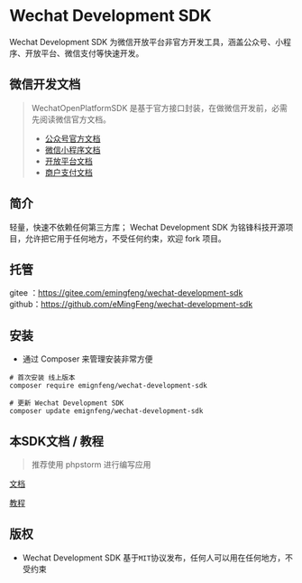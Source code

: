# Wechat Development SDK
Wechat Development SDK 为微信开放平台非官方开发工具，涵盖公众号、小程序、开放平台、微信支付等快速开发。

微信开发文档
--
> WechatOpenPlatformSDK 是基于官方接口封装，在做微信开发前，必需先阅读微信官方文档。
>* [公众号官方文档](https://developers.weixin.qq.com/doc/offiaccount/Getting_Started/Overview.html)
>* [微信小程序文档](https://developers.weixin.qq.com/miniprogram/dev/framework/)
>* [开放平台文档](https://open.weixin.qq.com)
>* [商户支付文档](https://pay.weixin.qq.com/wiki/doc/api/index.html)

简介
--
轻量，快速不依赖任何第三方库；
Wechat Development SDK 为铭锋科技开源项目，允许把它用于任何地方，不受任何约束，欢迎 fork 项目。


托管
--
gitee ：https://gitee.com/emingfeng/wechat-development-sdk  
github：https://github.com/eMingFeng/wechat-development-sdk

安装
--
* 通过 Composer 来管理安装非常方便
```shell
# 首次安装 线上版本
composer require emignfeng/wechat-development-sdk

# 更新 Wechat Development SDK
composer update emignfeng/wechat-development-sdk
```

本SDK文档 / 教程
--
>推荐使用 phpstorm 进行编写应用  
>
[文档](https://www.emingfeng.com/docs/wechat-development-sdk)  

[教程](https://www.emingfeng.com/guide/wechat-development-sdk)  

版权
--
* Wechat Development SDK 基于`MIT`协议发布，任何人可以用在任何地方，不受约束
